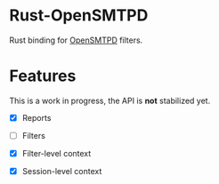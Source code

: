 # Rust-OpenSMTPD

Rust binding for [OpenSMTPD] filters.


# Features

This is a work in progress, the API is **not** stabilized yet.

- [x] Reports
- [ ] Filters
- [x] Filter-level context
- [x] Session-level context


[OpenSMTPD]: https://www.opensmtpd.org/
